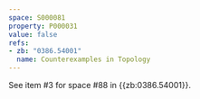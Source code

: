 ```yaml
---
space: S000081
property: P000031
value: false
refs:
- zb: "0386.54001"
  name: Counterexamples in Topology
---
```


See item #3 for space #88 in {{zb:0386.54001}}.
